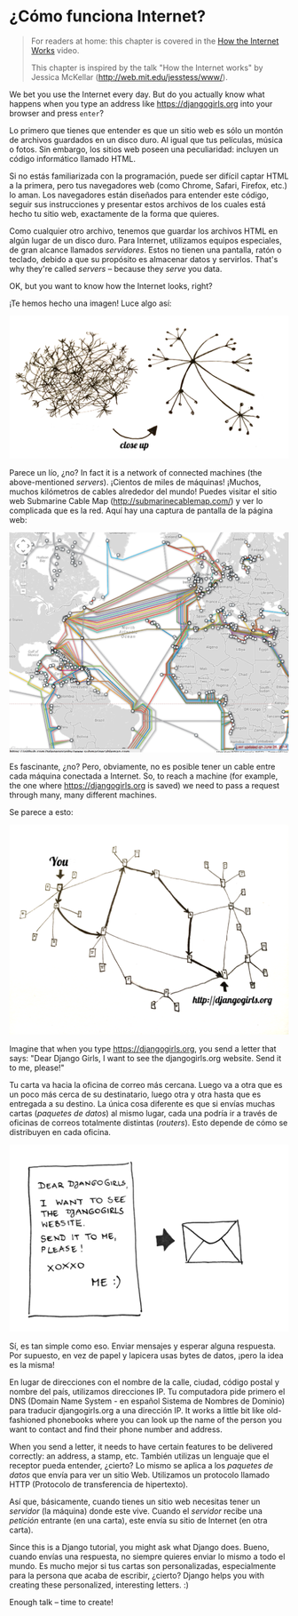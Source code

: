 # ¿Cómo funciona Internet?

> For readers at home: this chapter is covered in the [How the Internet Works](https://www.youtube.com/watch?v=oM9yAA09wdc) video.
> 
> This chapter is inspired by the talk "How the Internet works" by Jessica McKellar (http://web.mit.edu/jesstess/www/).

We bet you use the Internet every day. But do you actually know what happens when you type an address like https://djangogirls.org into your browser and press `enter`?

Lo primero que tienes que entender es que un sitio web es sólo un montón de archivos guardados en un disco duro. Al igual que tus películas, música o fotos. Sin embargo, los sitios web poseen una peculiaridad: incluyen un código informático llamado HTML.

Si no estás familiarizada con la programación, puede ser difícil captar HTML a la primera, pero tus navegadores web (como Chrome, Safari, Firefox, etc.) lo aman. Los navegadores están diseñados para entender este código, seguir sus instrucciones y presentar estos archivos de los cuales está hecho tu sitio web, exactamente de la forma que quieres.

Como cualquier otro archivo, tenemos que guardar los archivos HTML en algún lugar de un disco duro. Para Internet, utilizamos equipos especiales, de gran alcance llamados *servidores*. Estos no tienen una pantalla, ratón o teclado, debido a que su propósito es almacenar datos y servirlos. That's why they're called *servers* – because they *serve* you data.

OK, but you want to know how the Internet looks, right?

¡Te hemos hecho una imagen! Luce algo así:

![Figura 1.1](images/internet_1.png)

Parece un lío, ¿no? In fact it is a network of connected machines (the above-mentioned *servers*). ¡Cientos de miles de máquinas! ¡Muchos, muchos kilómetros de cables alrededor del mundo! Puedes visitar el sitio web Submarine Cable Map (http://submarinecablemap.com/) y ver lo complicada que es la red. Aquí hay una captura de pantalla de la página web:

![Figura 1.2](images/internet_3.png)

Es fascinante, ¿no? Pero, obviamente, no es posible tener un cable entre cada máquina conectada a Internet. So, to reach a machine (for example, the one where https://djangogirls.org is saved) we need to pass a request through many, many different machines.

Se parece a esto:

![Figura 1.3](images/internet_2.png)

Imagine that when you type https://djangogirls.org, you send a letter that says: "Dear Django Girls, I want to see the djangogirls.org website. Send it to me, please!"

Tu carta va hacia la oficina de correo más cercana. Luego va a otra que es un poco más cerca de su destinatario, luego otra y otra hasta que es entregada a su destino. La única cosa diferente es que si envías muchas cartas (*paquetes de datos*) al mismo lugar, cada una podría ir a través de oficinas de correos totalmente distintas (*routers*). Esto depende de cómo se distribuyen en cada oficina.

![Figura 1.4](images/internet_4.png)

Sí, es tan simple como eso. Enviar mensajes y esperar alguna respuesta. Por supuesto, en vez de papel y lapicera usas bytes de datos, ¡pero la idea es la misma!

En lugar de direcciones con el nombre de la calle, ciudad, código postal y nombre del país, utilizamos direcciones IP. Tu computadora pide primero el DNS (Domain Name System - en español Sistema de Nombres de Dominio) para traducir djangogirls.org a una dirección IP. It works a little bit like old-fashioned phonebooks where you can look up the name of the person you want to contact and find their phone number and address.

When you send a letter, it needs to have certain features to be delivered correctly: an address, a stamp, etc. También utilizas un lenguaje que el receptor pueda entender, ¿cierto? Lo mismo se aplica a los *paquetes de datos* que envía para ver un sitio Web. Utilizamos un protocolo llamado HTTP (Protocolo de transferencia de hipertexto).

Así que, básicamente, cuando tienes un sitio web necesitas tener un *servidor* (la máquina) donde este vive. Cuando el *servidor* recibe una *petición* entrante (en una carta), este envía su sitio de Internet (en otra carta).

Since this is a Django tutorial, you might ask what Django does. Bueno, cuando envías una respuesta, no siempre quieres enviar lo mismo a todo el mundo. Es mucho mejor si tus cartas son personalizadas, especialmente para la persona que acaba de escribir, ¿cierto? Django helps you with creating these personalized, interesting letters. :)

Enough talk – time to create!